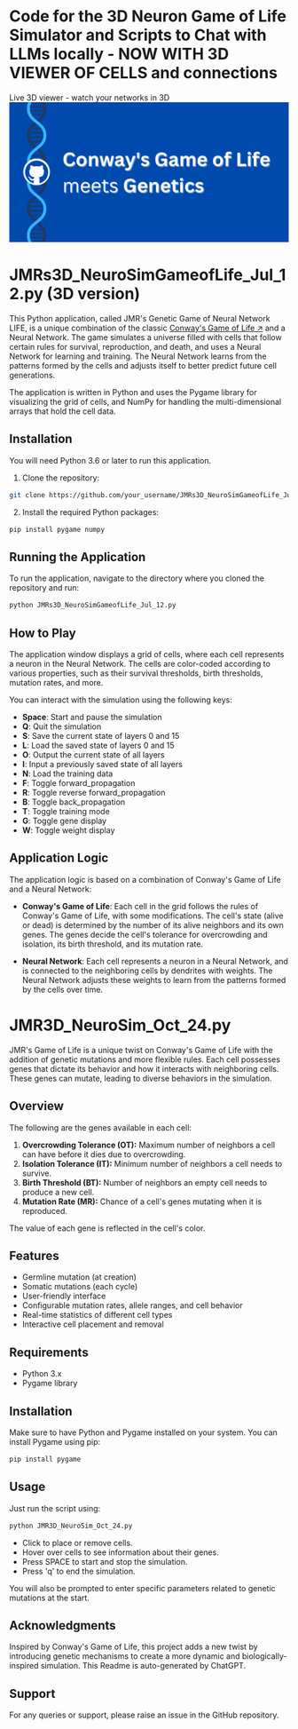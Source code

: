 # Code for the 3D Neuron Game of Life Simulator and Scripts to Chat with LLMs locally - NOW WITH 3D VIEWER OF CELLS and connections

Live 3D viewer - watch your networks in 3D
![banner image](https://github.com/jmrothberg/3D-neuron-game-of-life-simulator/blob/main/Conway's%20Game%20of%20Life%20meets%20Genetics.png)
# JMRs3D_NeuroSimGameofLife_Jul_12.py (3D version)

This Python application, called JMR's Genetic Game of Neural Network LIFE, is a unique combination of the classic [Conway's Game of Life ↗](https://en.wikipedia.org/wiki/Conway%27s_Game_of_Life) and a Neural Network. The game simulates a universe filled with cells that follow certain rules for survival, reproduction, and death, and uses a Neural Network for learning and training. The Neural Network learns from the patterns formed by the cells and adjusts itself to better predict future cell generations.

The application is written in Python and uses the Pygame library for visualizing the grid of cells, and NumPy for handling the multi-dimensional arrays that hold the cell data.

## Installation

You will need Python 3.6 or later to run this application.

1. Clone the repository:

```bash
git clone https://github.com/your_username/JMRs3D_NeuroSimGameofLife_Jul_12.py.git
```

2. Install the required Python packages:

```bash
pip install pygame numpy
```

## Running the Application

To run the application, navigate to the directory where you cloned the repository and run:

```bash
python JMRs3D_NeuroSimGameofLife_Jul_12.py
```

## How to Play

The application window displays a grid of cells, where each cell represents a neuron in the Neural Network. The cells are color-coded according to various properties, such as their survival thresholds, birth thresholds, mutation rates, and more.

You can interact with the simulation using the following keys:

- **Space**: Start and pause the simulation
- **Q**: Quit the simulation
- **S**: Save the current state of layers 0 and 15
- **L**: Load the saved state of layers 0 and 15
- **O**: Output the current state of all layers
- **I**: Input a previously saved state of all layers
- **N**: Load the training data
- **F**: Toggle forward_propagation
- **R**: Toggle reverse forward_propagation
- **B**: Toggle back_propagation
- **T**: Toggle training mode
- **G**: Toggle gene display
- **W**: Toggle weight display

## Application Logic

The application logic is based on a combination of Conway's Game of Life and a Neural Network:

- **Conway's Game of Life**: Each cell in the grid follows the rules of Conway's Game of Life, with some modifications. The cell's state (alive or dead) is determined by the number of its alive neighbors and its own genes. The genes decide the cell's tolerance for overcrowding and isolation, its birth threshold, and its mutation rate.

- **Neural Network**: Each cell represents a neuron in a Neural Network, and is connected to the neighboring cells by dendrites with weights. The Neural Network adjusts these weights to learn from the patterns formed by the cells over time.

# JMR3D_NeuroSim_Oct_24.py

JMR's Game of Life is a unique twist on Conway's Game of Life with the addition of genetic mutations and more flexible rules. Each cell possesses genes that dictate its behavior and how it interacts with neighboring cells. These genes can mutate, leading to diverse behaviors in the simulation.

## Overview

The following are the genes available in each cell:

1. **Overcrowding Tolerance (OT):** Maximum number of neighbors a cell can have before it dies due to overcrowding.
2. **Isolation Tolerance (IT):** Minimum number of neighbors a cell needs to survive.
3. **Birth Threshold (BT):** Number of neighbors an empty cell needs to produce a new cell.
4. **Mutation Rate (MR):** Chance of a cell's genes mutating when it is reproduced.

The value of each gene is reflected in the cell's color.

## Features

- Germline mutation (at creation)
- Somatic mutations (each cycle)
- User-friendly interface
- Configurable mutation rates, allele ranges, and cell behavior
- Real-time statistics of different cell types
- Interactive cell placement and removal

## Requirements

- Python 3.x
- Pygame library

## Installation

Make sure to have Python and Pygame installed on your system. You can install Pygame using pip:

```bash
pip install pygame
```

## Usage

Just run the script using:

```bash
python JMR3D_NeuroSim_Oct_24.py
```

- Click to place or remove cells.
- Hover over cells to see information about their genes.
- Press SPACE to start and stop the simulation.
- Press 'q' to end the simulation.

You will also be prompted to enter specific parameters related to genetic mutations at the start.

## Acknowledgments

Inspired by Conway's Game of Life, this project adds a new twist by introducing genetic mechanisms to create a more dynamic and biologically-inspired simulation.
This Readme is auto-generated by ChatGPT.

## Support

For any queries or support, please raise an issue in the GitHub repository.
